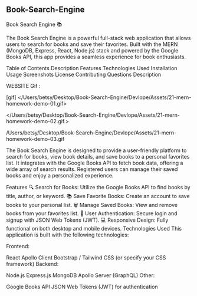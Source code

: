 ## Book-Search-Engine

Book Search Engine 📚

The Book Search Engine is a powerful full-stack web application that allows users to search for books and save their favorites. Built with the MERN (MongoDB, Express, React, Node.js) stack and powered by the Google Books API, this app provides a seamless experience for book enthusiasts.

Table of Contents
Description
Features
Technologies Used
Installation
Usage
Screenshots
License
Contributing
Questions
Description

WEBSITE Gif :

[gif] </Users/betsy/Desktop/Book-Search-Engine/Devlope/Assets/21-mern-homework-demo-01.gif>

</Users/betsy/Desktop/Book-Search-Engine/Devlope/Assets/21-mern-homework-demo-02.gif.>

/Users/betsy/Desktop/Book-Search-Engine/Devlope/Assets/21-mern-homework-demo-03.gif

The Book Search Engine is designed to provide a user-friendly platform to search for books, view book details, and save books to a personal favorites list. It integrates with the Google Books API to fetch book data, offering a wide array of search results. Registered users can manage their saved books and enjoy a personalized experience.

Features
🔍 Search for Books: Utilize the Google Books API to find books by title, author, or keyword.
📚 Save Favorite Books: Create an account to save books to your personal list.
🗑️ Manage Saved Books: View and remove books from your favorites list.
🔐 User Authentication: Secure login and signup with JSON Web Tokens (JWT).
💻 Responsive Design: Fully functional on both desktop and mobile devices.
Technologies Used
This application is built with the following technologies:

Frontend:

React
Apollo Client
Bootstrap / Tailwind CSS (or specify your CSS framework)
Backend:

Node.js
Express.js
MongoDB
Apollo Server (GraphQL)
Other:

Google Books API
JSON Web Tokens (JWT) for authentication
